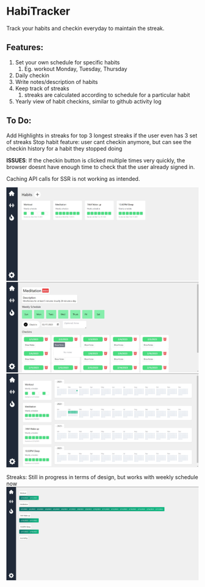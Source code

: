 # HabiTracker

Track your habits and checkin everyday to maintain the streak.

## Features:
1. Set your own schedule for specific habits
   1. Eg. workout Monday, Tuesday, Thursday
2. Daily checkin
3. Write notes/description of habits
4. Keep track of streaks
   1. streaks are calculated according to schedule for a particular habit
5. Yearly view of habit checkins, similar to github activity log

## To Do:

Add Highlights in streaks for top 3 longest streaks if the user even has 3 set of streaks
Stop habit feature: user cant checkin anymore, but can see the checkin history for a habit they stopped doing

__ISSUES__:
If the checkin button is clicked multiple times very quickly, the browser doesnt have enough time to check that the user already signed in.

Caching API calls for SSR is not working as intended.

![alt text](frontend/public/s1.jpg)
![alt text](frontend/public/s2.jpg)
![alt text](frontend/public/s3.jpg)

Streaks: Still in progress in terms of design, but works with weekly schedule now
![alt text](frontend/public/s4.jpg)